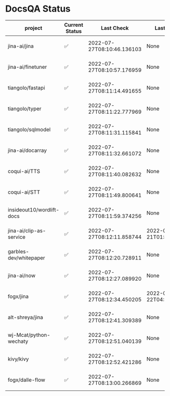 # DocsQA Status

|         project         |Current Status|        Last Check        |      Last Downtime       |                      % Uptime                       |
|-------------------------|--------------|--------------------------|--------------------------|-----------------------------------------------------|
|jina-ai/jina             |✅            |2022-07-27T08:10:46.136103|None                      |100.0 (since 2022-07-20 17:11:38.421227)             |
|jina-ai/finetuner        |✅            |2022-07-27T08:10:57.176959|None                      |100.0 (since 2022-07-20 17:11:38.421227)             |
|tiangolo/fastapi         |✅            |2022-07-27T08:11:14.491655|None                      |100.0 (since 2022-07-20 17:11:38.421227)             |
|tiangolo/typer           |✅            |2022-07-27T08:11:22.777969|None                      |100.0 (since 2022-07-20 17:11:38.421227)             |
|tiangolo/sqlmodel        |✅            |2022-07-27T08:11:31.115841|None                      |100.0 (since 2022-07-20 17:11:38.421227)             |
|jina-ai/docarray         |✅            |2022-07-27T08:11:32.661072|None                      |100.0 (since 2022-07-20 17:11:38.421227)             |
|coqui-ai/TTS             |✅            |2022-07-27T08:11:40.082632|None                      |100.0 (since 2022-07-20 17:11:38.421227)             |
|coqui-ai/STT             |✅            |2022-07-27T08:11:49.800641|None                      |100.0 (since 2022-07-20 17:11:38.421227)             |
|insideout10/wordlift-docs|✅            |2022-07-27T08:11:59.374256|None                      |100.0 (since 2022-07-20 17:11:38.421227)             |
|jina-ai/clip-as-service  |✅            |2022-07-27T08:12:11.858744|2022-07-21T01:43:26.228623|43.168063960912775 (since 2022-07-20 17:11:38.421227)|
|garbles-dev/whitepaper   |✅            |2022-07-27T08:12:20.728911|None                      |100.0 (since 2022-07-22 05:15:25.212266)             |
|jina-ai/now              |✅            |2022-07-27T08:12:27.089920|None                      |100.0 (since 2022-07-20 17:11:38.421227)             |
|fogx/jina                |✅            |2022-07-27T08:12:34.450205|2022-07-22T04:27:22.362299|95.11432588426817 (since 2022-07-20 17:11:38.421227) |
|alt-shreya/jina          |✅            |2022-07-27T08:12:41.309389|None                      |100.0 (since 2022-07-20 17:11:38.421227)             |
|wj-Mcat/python-wechaty   |✅            |2022-07-27T08:12:51.040139|None                      |100.0 (since 2022-07-20 17:11:38.421227)             |
|kivy/kivy                |✅            |2022-07-27T08:12:52.421286|None                      |100.0 (since 2022-07-20 17:11:38.421227)             |
|fogx/dalle-flow          |✅            |2022-07-27T08:13:00.266869|None                      |100.0 (since 2022-07-20 17:11:38.421227)             |

